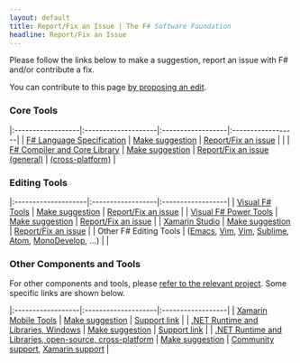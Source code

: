 ```yaml
---
layout: default
title: Report/Fix an Issue | The F# Software Foundation
headline: Report/Fix an Issue
---
```


Please follow the links below to make a suggestion, report an issue with F# and/or contribute a fix.  

You can contribute to this page [by proposing an edit](https://github.com/fsharp/fsfoundation/edit/gh-pages/guides/engineering/issues.md).


### Core Tools

|:------------------|:--------------------|:------------------|:------------------|
| [F# Language Specification](http://fsharp.org/specs/language-spec/) |   [Make suggestion](https://github.com/fsharp/fslang-suggestions) |          [Report/Fix an issue](http://fsharp.org/specs/language-spec/)      | |
| [F# Compiler and Core Library](http://fsharp.github.io/2014/06/18/fsharp-contributions.html)   |                 [Make suggestion](https://github.com/fsharp/fslang-suggestions) | [Report/Fix an issue (general)](https://github.com/Microsoft/visualfsharp/issues) | [(cross-platform)](http://github.com/fsharp/fsharp) |

### Editing Tools

|:--------------------|:------------------|:------------------|
| [Visual F# Tools](http://msdn.microsoft.com/en-us/library/dd233154.aspx)  | [Make suggestion](http://visualstudio.uservoice.com/forums/121579-visual-studio/category/30935-languages-f-tools)     | [Report/Fix an issue](https://github.com/Microsoft/visualfsharp/issues) |
| [Visual F# Power Tools](http://fsprojects.github.io/VisualFSharpPowerTools/)  | [Make suggestion](http://vfpt.uservoice.com/)     |  [Report/Fix an issue](https://github.com/fsprojects/VisualFSharpPowerTools/) |
| [Xamarin Studio](http://developer.xamarin.com/guides/cross-platform/fsharp/fsharp_support_overview/) | [Make suggestion](https://github.com/fsharp/xamarin-monodevelop-fsharp-addin/issues)     |   [Report/Fix an issue](https://github.com/fsharp/xamarin-monodevelop-fsharp-addin#f-language-support-for-monodevelop--xamarin-studio/) |
| Other F# Editing Tools | ([Emacs](https://github.com/fsharp/emacs-fsharp-mode), [Vim](https://github.com/fsharp/vim-fsharp), [Vim](https://github.com/fsharp/vim-fsharp), [Sublime](https://github.com/fsharp/sublime-fsharp-package), [Atom](https://github.com/fsprojects/atom-fsharp), [MonoDevelop](https://github.com/fsharp/xamarin-monodevelop-fsharp-addin), ...) |      |  


### Other Components and Tools

For other components and tools, please [refer to the relevant project](http://fsharp.org/community/projects). Some specific links are shown below.

|:------------------|:--------------------|:------------------|
| [Xamarin Mobile Tools](http://developer.xamarin.com/guides/cross-platform/fsharp/fsharp_support_overview/) | [Make suggestion](http://xamarin.com/support)     |  [Support link](http://xamarin.com/support) | 
| [.NET Runtime and Libraries, Windows](http://www.microsoft.com/net)      | [Make suggestion](http://visualstudio.uservoice.com/forums/121579-visual-studio/category/31481-net)    |  [Support link](http://connect.microsoft.com/visualstudio) | 
| [.NET Runtime and Libraries, open-source, cross-platform](http://www.mono-project.com/)         | [Make suggestion](http://www.mono-project.com/community/)     |  [Community support](http://www.mono-project.com/community/), [Xamarin support](http://xamarin.com/licensing) |



